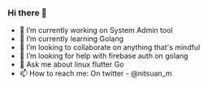 ### Hi there 👋

<!-- **nitsuan/nitsuan** is a ✨ _special_ ✨ repository because its `README.md` (this file) appears on your GitHub profile. -->

- 🔭 I’m currently working on System Admin tool
- 🌱 I’m currently learning Golang
- 👯 I’m looking to collaborate on anything that's mindful
- 🤔 I’m looking for help with firebase auth on golang
- 💬 Ask me about linux flutter Go
- 📫 How to reach me: On twitter - @nitsuan_m
